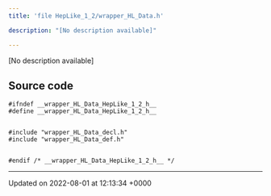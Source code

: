 ```yaml
---
title: 'file HepLike_1_2/wrapper_HL_Data.h'

description: "[No description available]"

---
```







[No description available]




## Source code

```
#ifndef __wrapper_HL_Data_HepLike_1_2_h__
#define __wrapper_HL_Data_HepLike_1_2_h__


#include "wrapper_HL_Data_decl.h"
#include "wrapper_HL_Data_def.h"


#endif /* __wrapper_HL_Data_HepLike_1_2_h__ */
```


-------------------------------

Updated on 2022-08-01 at 12:13:34 +0000
